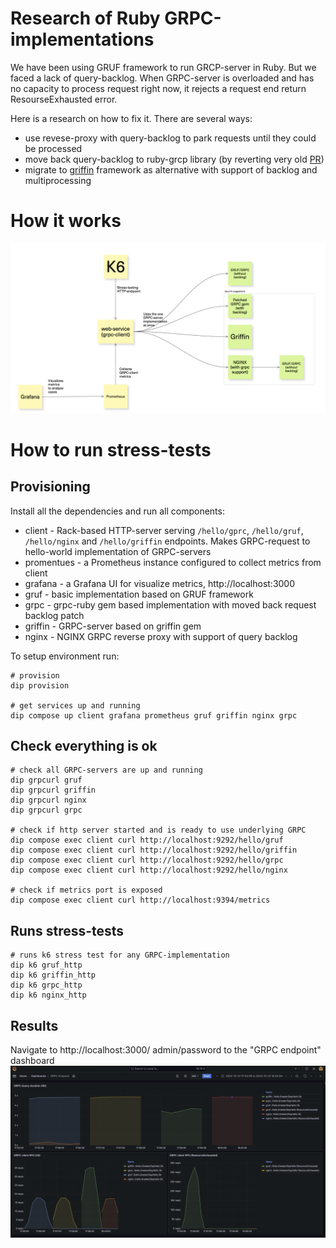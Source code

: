 # Research of Ruby GRPC-implementations

We have been using GRUF framework to run GRCP-server in Ruby. But we faced a lack of query-backlog.
When GRPC-server is overloaded and has no capacity to process request right now, it rejects a request end return ResourseExhausted error.

Here is a research on how to fix it. There are several ways:
 - use revese-proxy with query-backlog to park requests until they could be processed
 - move back query-backlog to ruby-grcp library (by reverting very old [PR](https://github.com/grpc/grpc/pull/8632))
 - migrate to [griffin](https://github.com/cookpad/griffin) framework as alternative with support of backlog and multiprocessing


# How it works

![How research works](docs/stand-diagram.png)

# How to run stress-tests

## Provisioning

Install all the dependencies and run all components:
 - client - Rack-based HTTP-server serving `/hello/gprc`, `/hello/gruf`, `/hello/nginx` and `/hello/griffin` endpoints. Makes GRPC-request to hello-world implementation of GRPC-servers
 - promentues - a Prometheus instance configured to collect metrics from client
 - grafana - a Grafana UI for visualize metrics, http://localhost:3000
 - gruf - basic implementation based on GRUF framework
 - grpc - grpc-ruby gem based implementation with moved back request backlog patch
 - griffin - GRPC-server based on griffin gem
 - nginx - NGINX GRPC reverse proxy with support of query backlog

To setup environment run:

```
# provision
dip provision

# get services up and running
dip compose up client grafana prometheus gruf griffin nginx grpc
```

## Check everything is ok

```
# check all GRPC-servers are up and running
dip grpcurl gruf
dip grpcurl griffin
dip grpcurl nginx
dip grpcurl grpc

# check if http server started and is ready to use underlying GRPC
dip compose exec client curl http://localhost:9292/hello/gruf
dip compose exec client curl http://localhost:9292/hello/griffin
dip compose exec client curl http://localhost:9292/hello/grpc
dip compose exec client curl http://localhost:9292/hello/nginx

# check if metrics port is exposed
dip compose exec client curl http://localhost:9394/metrics
```

## Runs stress-tests

```
# runs k6 stress test for any GRPC-implementation
dip k6 gruf_http
dip k6 griffin_http
dip k6 grpc_http
dip k6 nginx_http
```

## Results

Navigate to http://localhost:3000/ admin/password to the "GRPC endpoint" dashboard
![Results](docs/results.png)

